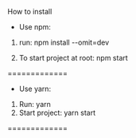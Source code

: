 How to install

- Use npm:
1. run:  npm install --omit=dev

2. To start project at root: npm start

=============

- Use yarn:
1. Run: yarn
2. Start project: yarn start

=============
